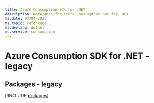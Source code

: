 ```yaml
---
title: Azure Consumption SDK for .NET
description: Reference for Azure Consumption SDK for .NET
ms.date: 07/04/2025
ms.topic: reference
ms.devlang: dotnet
ms.service: consumption
---
```

# Azure Consumption SDK for .NET - legacy
## Packages - legacy
[!INCLUDE [packages](consumption-index.md)]